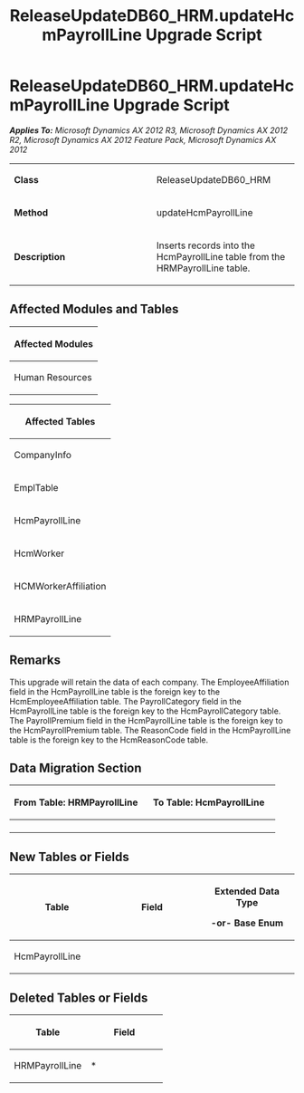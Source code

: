 ﻿---
title: ReleaseUpdateDB60_HRM.updateHcmPayrollLine Upgrade Script
TOCTitle: ReleaseUpdateDB60_HRM.updateHcmPayrollLine Upgrade Script
ms:assetid: 58551c41-f81b-d999-d3ed-e003a7418b7b
ms:mtpsurl: https://msdn.microsoft.com/en-us/library/JJ736252(v=AX.60)
ms:contentKeyID: 49708427
ms.date: 05/18/2015
mtps_version: v=AX.60
---

# ReleaseUpdateDB60\_HRM.updateHcmPayrollLine Upgrade Script 


_**Applies To:** Microsoft Dynamics AX 2012 R3, Microsoft Dynamics AX 2012 R2, Microsoft Dynamics AX 2012 Feature Pack, Microsoft Dynamics AX 2012_

<table>
<colgroup>
<col style="width: 50%" />
<col style="width: 50%" />
</colgroup>
<tbody>
<tr class="odd">
<td><p><strong>Class</strong></p></td>
<td><p>ReleaseUpdateDB60_HRM</p></td>
</tr>
<tr class="even">
<td><p><strong>Method</strong></p></td>
<td><p>updateHcmPayrollLine</p></td>
</tr>
<tr class="odd">
<td><p><strong>Description</strong></p></td>
<td><p>Inserts records into the HcmPayrollLine table from the HRMPayrollLine table.</p></td>
</tr>
</tbody>
</table>


## Affected Modules and Tables

<table>
<colgroup>
<col style="width: 100%" />
</colgroup>
<thead>
<tr class="header">
<th><p>Affected Modules</p></th>
</tr>
</thead>
<tbody>
<tr class="odd">
<td><p>Human Resources</p></td>
</tr>
</tbody>
</table>


<table>
<colgroup>
<col style="width: 100%" />
</colgroup>
<thead>
<tr class="header">
<th><p>Affected Tables</p></th>
</tr>
</thead>
<tbody>
<tr class="odd">
<td><p>CompanyInfo</p></td>
</tr>
<tr class="even">
<td><p>EmplTable</p></td>
</tr>
<tr class="odd">
<td><p>HcmPayrollLine</p></td>
</tr>
<tr class="even">
<td><p>HcmWorker</p></td>
</tr>
<tr class="odd">
<td><p>HCMWorkerAffiliation</p></td>
</tr>
<tr class="even">
<td><p>HRMPayrollLine</p></td>
</tr>
</tbody>
</table>


## Remarks

This upgrade will retain the data of each company. The EmployeeAffiliation field in the HcmPayrollLine table is the foreign key to the HcmEmployeeAffiliation table. The PayrollCategory field in the HcmPayrollLine table is the foreign key to the HcmPayrollCategory table. The PayrollPremium field in the HcmPayrollLine table is the foreign key to the HcmPayrollPremium table. The ReasonCode field in the HcmPayrollLine table is the foreign key to the HcmReasonCode table.

## Data Migration Section

<table>
<colgroup>
<col style="width: 50%" />
<col style="width: 50%" />
</colgroup>
<thead>
<tr class="header">
<th><p>From Table: HRMPayrollLine</p></th>
<th><p>To Table: HcmPayrollLine</p></th>
</tr>
</thead>
<tbody>
<tr class="odd">
<td><p></p></td>
<td><p></p></td>
</tr>
</tbody>
</table>


## New Tables or Fields

<table>
<colgroup>
<col style="width: 33%" />
<col style="width: 33%" />
<col style="width: 33%" />
</colgroup>
<thead>
<tr class="header">
<th><p>Table</p></th>
<th><p>Field</p></th>
<th><p>Extended Data Type</p>
<p>-or- Base Enum</p></th>
</tr>
</thead>
<tbody>
<tr class="odd">
<td><p>HcmPayrollLine</p></td>
<td><p></p></td>
<td><p></p></td>
</tr>
</tbody>
</table>


## Deleted Tables or Fields

<table>
<colgroup>
<col style="width: 50%" />
<col style="width: 50%" />
</colgroup>
<thead>
<tr class="header">
<th><p>Table</p></th>
<th><p>Field</p></th>
</tr>
</thead>
<tbody>
<tr class="odd">
<td><p>HRMPayrollLine</p></td>
<td><p>*</p></td>
</tr>
</tbody>
</table>

  


